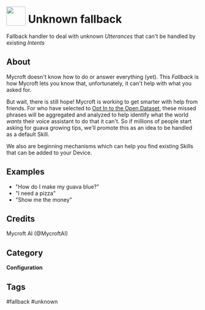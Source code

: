 # <img src='https://rawgithub.com/FortAwesome/Font-Awesome/master/advanced-options/raw-svg/solid/question.svg ' card_color='#22a7f0' width='50' height='50' style='vertical-align:bottom'/> Unknown fallback
Fallback handler to deal with unknown _Utterances_ that can't be handled by existing _Intents_

## About 
Mycroft doesn't know how to do or answer everything (yet).  This _Fallback_ is how Mycroft lets you know that, unfortunately, it can't help with what you asked for. 

But wait, there is still hope!  Mycroft is working to get smarter with help from friends.  For who have selected to [Opt In to the Open Dataset](https://home.mycroft.ai/#/setting/basic#opendataset), these missed phrases will be aggregated and analyzed to help identify what the world _wants_ their voice assistant to do that it can't.  So if millions of people start asking for guava growing tips, we'll promote this as an idea to be handled as a default Skill.

We also are beginning mechanisms which can help you find existing Skills that can be added to your Device.


## Examples 
* "How do I make my guava blue?"
* "I need a pizza"
* "Show me the money"

## Credits 
Mycroft AI (@MycroftAI)

## Category
**Configuration**

## Tags
#fallback
#unknown
